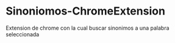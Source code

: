 # Sinoniomos-ChromeExtension
Extension de chrome con la cual buscar sinonimos a una palabra seleccionada 
